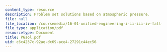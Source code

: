 ```yaml
---
content_type: resource
description: Problem set solutions based on atmospheric pressure.
file: null
file_location: /coursemedia/16-01-unified-engineering-i-ii-iii-iv-fall-2005-spring-2006/c6c4237c92aedc69ace427291c44ec56_P6sol.pdf
file_type: application/pdf
resourcetype: Document
title: P6sol.pdf
uid: c6c4237c-92ae-dc69-ace4-27291c44ec56
---
```

